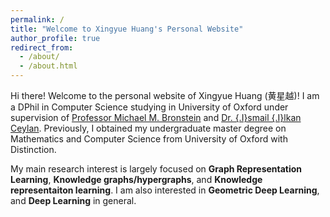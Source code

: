 ```yaml
---
permalink: /
title: "Welcome to Xingyue Huang's Personal Website"
author_profile: true
redirect_from: 
  - /about/
  - /about.html
---
```


Hi there! Welcome to the personal website of Xingyue Huang (黄星越)! I am a DPhil in Computer Science studying in University of Oxford under supervision of [Professor Michael M. Bronstein](https://www.cs.ox.ac.uk/people/michael.bronstein/) and [Dr. {\.I}smail {\.I}lkan Ceylan](https://www.cs.ox.ac.uk/people/ismaililkan.ceylan/).  Previously, I obtained my undergraduate master degree on Mathematics and Computer Science from University of Oxford with Distinction. 

My main research interest is largely focused on **Graph Representation Learning**, **Knowledge graphs/hypergraphs**, and **Knowledge representaiton learning**. I am also interested in **Geometric Deep Learning**, and **Deep Learning** in general. 

